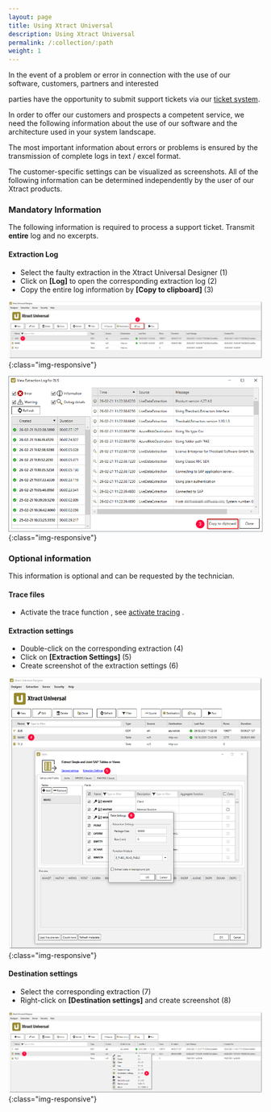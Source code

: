 ```yaml
---
layout: page
title: Using Xtract Universal
description: Using Xtract Universal
permalink: /:collection/:path
weight: 1
---
```


In the event of a problem or error in connection with the use of our software, customers, partners and interested

parties have the opportunity to submit support tickets via our [ticket system]( https://support.theobald-software.com/helpdesk). 

In order to offer our customers and prospects a competent service, we need the following information about the use of our software and the architecture used in your system landscape.

The most important information about errors or problems is ensured by the transmission of complete logs in text / excel format.

The customer-specific settings can be visualized as screenshots. All of the following information can be determined independently by the user of our Xtract products.

### Mandatory Information
The following information is required to process a support ticket. Transmit **entire** log and no excerpts.

#### Extraction Log

- Select the faulty extraction in the Xtract Universal Designer (1) 
- Click on **[Log]** to open the corresponding extraction log (2)
- Copy the entire log information by **[Copy to clipboard]** (3)

![XU-Log](/img/contents/open_extraction_log_window.png){:class="img-responsive"}

![XU-Log](/img/contents/xu_log_copy.png){:class="img-responsive"}

### Optional information 

This information is optional and can be requested by the technician. 

#### Trace files 

- Activate the trace function , see [activate tracing](https://help.theobald-software.com/en/xtract-universal/logging/logging-debug#activating-tracing) .
 
#### Extraction settings

- Double-click on the corresponding extraction (4)
- Click on **[Extraction Settings]** (5)
- Create screenshot of the extraction settings (6)

![XU-table_extraction_settings](/img/contents/xu_extraction_settings.png){:class="img-responsive"}

#### Destination settings

- Select the corresponding extraction (7)
- Right-click on **[Destination settings]** and create screenshot (8)

![XU-extraction_settings](/img/contents/xu_destinantion_settings.png){:class="img-responsive"}






 


